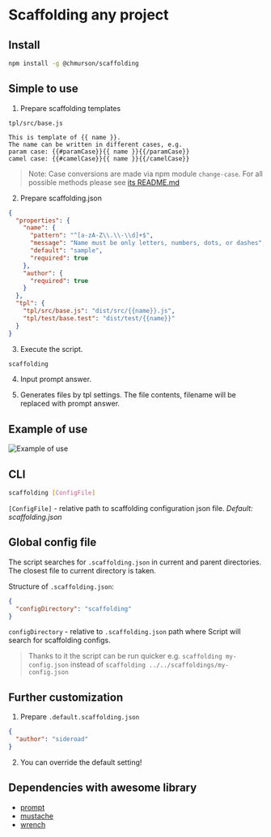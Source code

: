 # Scaffolding any project

## Install
```sh
npm install -g @chmurson/scaffolding
```

## Simple to use
1. Prepare scaffolding templates

`tpl/src/base.js`
```
This is template of {{ name }}.
The name can be written in different cases, e.g.
param case: {{#paramCase}}{{ name }}{{/paramCase}}
camel case: {{#camelCase}}{{ name }}{{/camelCase}}
```

> Note: Case conversions are made via npm module `change-case`. For all possible 
methods please see [its README.md](https://www.npmjs.com/package/change-case)


2. Prepare scaffolding.json 
```json
{
  "properties": {
    "name": {
      "pattern": "^[a-zA-Z\\.\\-\\d]+$",
      "message": "Name must be only letters, numbers, dots, or dashes",
      "default": "sample",
      "required": true
    },
    "author": {
      "required": true
    }
  },
  "tpl": {
    "tpl/src/base.js": "dist/src/{{name}}.js",
    "tpl/test/base.test": "dist/test/{{name}}"
  }
}
```

3. Execute the script.
```bash
scaffolding
```

4. Input prompt answer.

5. Generates files by tpl settings. The file contents, filename will be replaced with prompt answer.

## Example of use 

![Example of use](https://chmurson.github.io/scaffolding/example-of-use.gif)

## CLI 

```bash
scaffolding [ConfigFile]
```

`[ConfigFile]` - relative path to scaffolding configuration json file. _Default: scaffolding.json_


## Global config file

The script searches for `.scaffolding.json` in current and parent directories. The closest file to current directory is taken.

Structure of `.scaffolding.json`: 
```json
{
  "configDirectory": "scaffolding"
}

``` 

`configDirectory` - relative to `.scaffolding.json` path where Script will search for scaffolding configs.

> Thanks to it the script can be run quicker e.g. `scaffolding my-config.json` instead of `scaffolding ../../scaffoldings/my-config.json`


## Further customization
1. Prepare `.default.scaffolding.json`
```json
{
  "author": "sideroad"
}
```
2. You can override the default setting!


## Dependencies with awesome library
* [prompt](https://github.com/flatiron/prompt)
* [mustache](https://github.com/janl/mustache.js)
* [wrench](https://github.com/ryanmcgrath/wrench-js)

